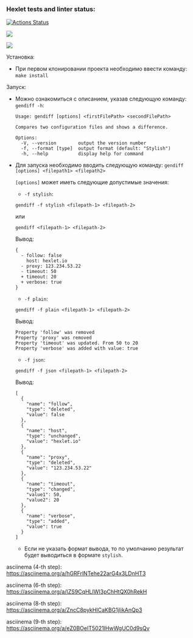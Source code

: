 ### Hexlet tests and linter status:
[![Actions Status](https://github.com/gign5i/frontend-project-46/actions/workflows/hexlet-check.yml/badge.svg)](https://github.com/gign5i/frontend-project-46/actions)

<a href="https://codeclimate.com/github/gign5i/frontend-project-46/maintainability"><img src="https://api.codeclimate.com/v1/badges/f18ae74f5763c98f0dbe/maintainability" /></a>

<a href="https://codeclimate.com/github/gign5i/frontend-project-46/test_coverage"><img src="https://api.codeclimate.com/v1/badges/f18ae74f5763c98f0dbe/test_coverage" /></a>

Установка:
- При первом клонировании проекта необходимо ввести команду:
  `make install`

Запуск:
- Можно ознакомиться с описанием, указав следующую команду:
  `gendiff -h`:
  ```
  Usage: gendiff [options] <firstFilePath> <secondFilePath>

  Compares two configuration files and shows a difference.

  Options:
    -V, --version        output the version number
    -f, --format [type]  output format (default: "Stylish")
    -h, --help           display help for command
  ```
- Для запуска необходимо вводить следующую команду:
  `gendiff [options] <filepath1> <filepath2>`

  `[options]` может иметь следующие допустимые значения:
  - `-f stylish`:
  ```
  gendiff -f stylish <filepath-1> <filepath-2>
  ```
  или
  ```
  gendiff <filepath-1> <filepath-2>
  ```
  Вывод:
  ```
  {
    - follow: false
      host: hexlet.io
    - proxy: 123.234.53.22
    - timeout: 50
    + timeout: 20
    + verbose: true
  }
  ```
  - `-f plain`:
  ```
  gendiff -f plain <filepath-1> <filepath-2>
  ```
  Вывод:
  ```
  Property 'follow' was removed
  Property 'proxy' was removed
  Property 'timeout' was updated. From 50 to 20
  Property 'verbose' was added with value: true
  ```
  - `-f json`:
  ```
  gendiff -f json <filepath-1> <filepath-2>
  ```
  Вывод:
  ```
  [
    {
      "name": "follow",
      "type": "deleted",
      "value": false
    },
    {
      "name": "host",
      "type": "unchanged",
      "value": "hexlet.io"
    },
    {
      "name": "proxy",
      "type": "deleted",
      "value": "123.234.53.22"
    },
    {
      "name": "timeout",
      "type": "changed",
      "value1": 50,
      "value2": 20
    },
    {
      "name": "verbose",
      "type": "added",
      "value": true
    }
  ]
  ```
  - Если не указать формат вывода, то по умолчанию результат будет выводиться в формате `stylish`.

asciinema (4-th step):
https://asciinema.org/a/hGRFrlNTehe22arG4x3LDnHT3

asciinema (6-th step):
https://asciinema.org/a/IZS9CqHLIWI3pChHtQX0hRekH

asciinema (8-th step):
https://asciinema.org/a/ZncC8pykHICaKBG1jlikAnQp3

asciinema (9-th step):
https://asciinema.org/a/eZ0BOeIT5021IHwWgUC0d9sQv
